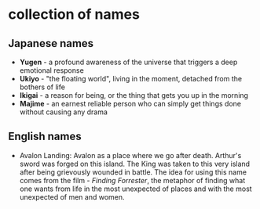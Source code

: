 # collection of names

## Japanese names

* **Yugen** - a profound awareness of the universe that triggers a deep emotional response
* **Ukiyo** - "the floating world", living in the moment, detached from the bothers of life
* **Ikigai** - a reason for being, or the thing that gets you up in the morning
* **Majime** - an earnest reliable person who can simply get things done without causing any drama

## English names

* Avalon Landing: Avalon as a place where we go after death. Arthur's sword was forged on this island. The King was taken to this very island after being grievously wounded in battle. The idea for using this name comes from the film - *Finding Forrester*, the metaphor of finding what one wants from life in the most unexpected of places and with the most unexpected of men and women.